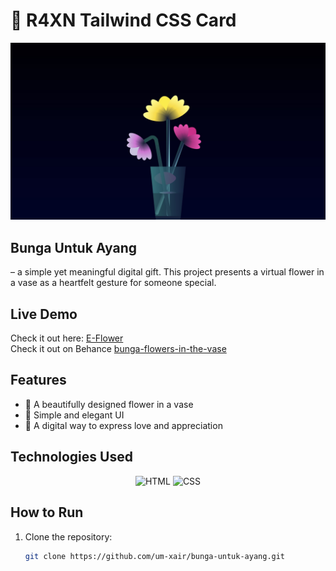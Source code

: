 # 🧬 R4XN Tailwind CSS Card 
<div align="center">
  <img src="https://github.com/um-xair/bunga-untuk-ayang/blob/main/bunga.jpg" />
</div> 

## Bunga Untuk Ayang  
– a simple yet meaningful digital gift. This project presents a virtual flower in a vase as a heartfelt gesture for someone special.  

## Live Demo  
Check it out here: [E-Flower](https://e-flower.netlify.app/)  
Check it out on Behance [bunga-flowers-in-the-vase](https://www.behance.net/gallery/218333587/Bunga-Flowers-in-the-vase)

## Features  
- 🌷 A beautifully designed flower in a vase  
- 🎨 Simple and elegant UI  
- 💝 A digital way to express love and appreciation  

## Technologies Used  

<p align="center">
  <img src="https://cdn.jsdelivr.net/gh/devicons/devicon/icons/html5/html5-original.svg" alt="HTML" width="80"/>
  <img src="https://cdn.jsdelivr.net/gh/devicons/devicon/icons/css3/css3-original.svg" alt="CSS" width="80"/>
</p>

## How to Run  
1. Clone the repository:  
   ```bash
   git clone https://github.com/um-xair/bunga-untuk-ayang.git
